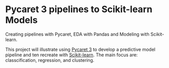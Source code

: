 # Pycaret 3 pipelines to Scikit-learn Models
Creating pipelines with Pycaret, EDA with Pandas and Modeling with Scikit-learn.

This project will illustrate using [Pycaret 3](https://pycaret.org/) to develop a predictive model pipeline and ten recreate with [Scikit-learn](https://scikit-learn.org/stable/). The main focus are: classcification, regression, and clustering.
